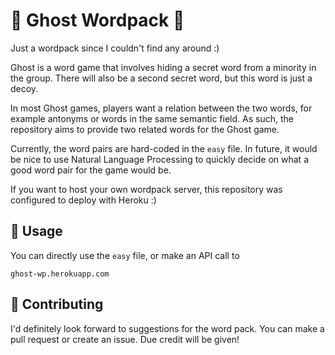 # :ghost: Ghost Wordpack :ghost:
Just a wordpack since I couldn't find any around :) 

Ghost is a word game that involves hiding a secret word from a minority in the group. There will also be a second secret word, but this word is just a decoy.

In most Ghost games, players want a relation between the two words, for example antonyms or words in the same semantic field. As such, the repository aims to provide two related words for the Ghost game.

Currently, the word pairs are hard-coded in the `easy` file. In future, it would be nice to use Natural Language Processing to quickly decide on what a good word pair for the game would be.

If you want to host your own wordpack server, this repository was configured to deploy with Heroku :)

## :firecracker: Usage

You can directly use the `easy` file, or make an API call to 

`ghost-wp.herokuapp.com`

## :memo: Contributing

I'd definitely look forward to suggestions for the word pack. You can make a pull request or create an issue. Due credit will be given!
